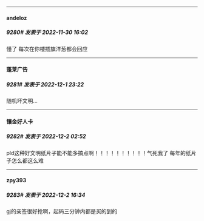 

*****

####  andeloz  
##### 9280#       发表于 2022-11-30 16:02

懂了 每次在你楼插旗洋葱都会回应



*****

####  蓬莱广告  
##### 9281#       发表于 2022-12-1 23:22

随机坏文明…



*****

####  镶金好人卡  
##### 9282#       发表于 2022-12-2 02:52

pld这种好文明纸片子能不能多搞点啊！！！！！！！！！！气死我了 每年的纸片子怎么都这么难



*****

####  zpy393  
##### 9283#       发表于 2022-12-2 16:34

gj的亲签很好抢啊，起码三分钟内都是买的到的

